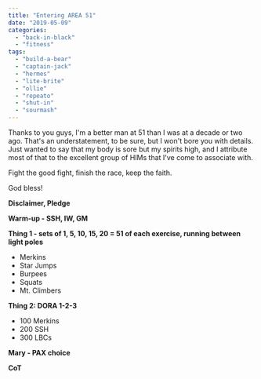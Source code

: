 ```yaml
---
title: "Entering AREA 51"
date: "2019-05-09"
categories: 
  - "back-in-black"
  - "fitness"
tags: 
  - "build-a-bear"
  - "captain-jack"
  - "hermes"
  - "lite-brite"
  - "ollie"
  - "repeato"
  - "shut-in"
  - "sourmash"
---
```


Thanks to you guys, I'm a better man at 51 than I was at a decade or two ago. That's an understatement, to be sure, but I won't bore you with details. Just wanted to say that my body is sore but my spirits high, and I attribute most of that to the excellent group of HIMs that I've come to associate with.

Fight the good fight, finish the race, keep the faith.

God bless!

**Disclaimer, Pledge**

**Warm-up - SSH, IW, GM**

**Thing 1 - sets of 1, 5, 10, 15, 20 = 51 of each exercise, running between light poles**

- Merkins
- Star Jumps
- Burpees
- Squats
- Mt. Climbers

**Thing 2: DORA 1-2-3**

- 100 Merkins
- 200 SSH
- 300 LBCs

**Mary - PAX choice**

**CoT**
